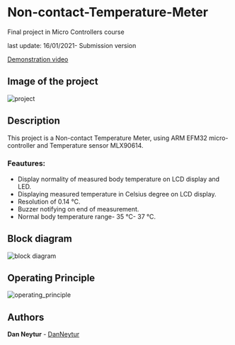 # Non-contact-Temperature-Meter
Final project in Micro Controllers course

last update: 16/01/2021- Submission version

[Demonstration video](https://www.youtube.com/watch?v=YVD9625Q05o&ab_channel=danneytur)

## Image of the project
![project](https://user-images.githubusercontent.com/120782729/210999221-b7bbcf57-38e2-4c5f-a8d8-75a4addcedea.jpg)

## Description

This project is a Non-contact Temperature Meter, using ARM EFM32 micro-controller and Temperature sensor MLX90614.

### Feautures:

* Display normality of measured body temperature on LCD display and LED.
* Displaying measured temperature in Celsius degree on LCD display.
* Resolution of 0.14 °C.
* Buzzer notifying on end of measurement.
* Normal body temperature range- 35 °C- 37 °C.

## Block diagram 
![block diagram](https://user-images.githubusercontent.com/120782729/211018086-0d849156-3521-4311-a708-5960e6af7eda.png)

## Operating Principle
![operating_principle](https://user-images.githubusercontent.com/120782729/211018338-77fdf310-eeb4-4c24-a634-a73d125a040b.png)

## Authors

**Dan Neytur** - [DanNeytur](https://github.com/DanNeytur)
